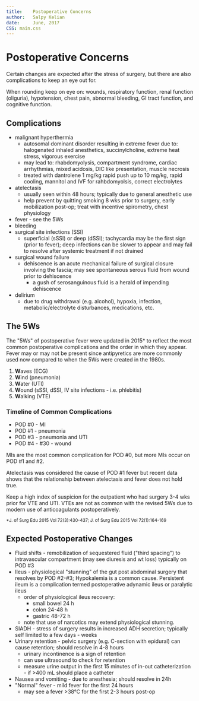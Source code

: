 ```yaml
---
title:    Postoperative Concerns 
author:   Salpy Kelian  
date:     June, 2017  
CSS: main.css  
---
```


# Postoperative Concerns #

Certain changes are expected after the stress of surgery, but there are also complications to keep an eye out for.

When rounding keep on eye on: wounds, respiratory function, renal function (oliguria), hypotension, chest pain, abnormal bleeding, GI tract function, and cognitive function.


## Complications ##

* malignant hyperthermia
	* autosomal dominant disorder resulting in extreme fever due to: halogenated inhaled anesthetics, succinylcholine, extreme heat stress, vigorous exercise
	* may lead to: rhabdomyolysis, compartment syndrome, cardiac arrhythmias, mixed acidosis, DIC like presentation, muscle necrosis
	* treated with dantrolene 1 mg/kg rapid push up to 10 mg/kg, rapid cooling, mannitol and IVF for rahbdomyolsis, correct electrolytes
* atelectasis
	* usually seen within 48 hours; typically due to general anesthetic use
	* help prevent by quitting smoking 8 wks prior to surgery, early mobilization post-op; treat with incentive spirometry, chest physiology
* fever - see the 5Ws
* bleeding
* surgical site infections (SSI)
	* superficial (sSSI) or deep (dSSI); tachycardia may be the first sign (prior to fever); deep infections can be slower to appear and may fail to resolve after systemic treatment if not drained
* surgical wound failure
	* dehiscence is an acute mechanical failure of surgical closure involving the fascia; may see spontaneous serous fluid from wound prior to dehiscence
		* a gush of serosanguinous fluid is a herald of impending dehiscence
* delirium
	* due to drug withdrawal (e.g. alcohol), hypoxia, infection, metabolic/electrolyte disturbances, medications, etc.

## The 5Ws ##
The "5Ws" of postoperative fever were updated in 2015* to reflect the most common postoperative complications and the order in which they appear. Fever may or may not be present since antipyretics are more commonly used now compared to when the 5Ws were created in the 1980s.

1. **W**aves (ECG)
2. **W**ind (pneumonia)
3. **W**ater (UTI)
4. **W**ound (sSSI, dSSI, IV site infections - i.e. phlebitis)
5. **W**alking (VTE)

### Timeline of Common Complications ###
* POD #0 - MI
* POD #1 - pneumonia
* POD #3 - pneumonia and UTI
* POD #4 - #30 - wound

MIs are the most common complication for POD #0, but more MIs occur on POD #1 and #2.

Atelectasis was considered the cause of POD #1 fever but recent data shows that the relationship between atelectasis and fever does not hold true.

Keep a high index of suspicion for the outpatient who had surgery 3-4 wks prior for VTE and UTI. VTEs are not as common with the revised 5Ws due to modern use of anticoagulants postoperatively.

<small>*J. of Surg Edu 2015 Vol 72(3):430-437;  J. of Surg Edu 2015 Vol 72(1):164-169</small>


## Expected Postoperative Changes ##
* Fluid shifts - remobilization of sequestered fluid ("third spacing") to intravascular compartment (may see diuresis and wt loss) typically on POD #3
* Ileus - physiological "stunning" of the gut post abdominal surgery that resolves by POD #2-#3; Hypokalemia is a common cause. Persistent ileum is a complication termed postoperative adynamic ileus or paralytic ileus
	* order of physiological ileus recovery: 
		* small bowel 24 h
		* colon 24-48 h
		* gastric 48-72 h
	* note that use of narcotics may extend physiological stunning.
* SIADH - stress of surgery results in increased ADH secretion; typically self limited to a few days - weeks
* Urinary retention - pelvic surgery (e.g. C-section with epidural) can cause retention; should resolve in 4-8 hours
	* urinary incontinence is a sign of retention
	* can use ultrasound to check for retention
	* measure urine output in the first 15 minutes of in-out catheterization - if >400 mL should place a catheter
* Nausea and vomiting - due to anesthesia; should resolve in 24h
* "Normal" fever - mild fever for the first 24 hours
	* may see a fever >38&deg;C for the first 2-3 hours post-op
